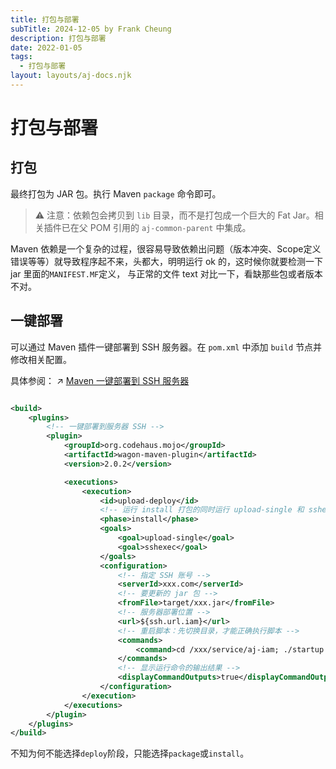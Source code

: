 ```yaml
---
title: 打包与部署
subTitle: 2024-12-05 by Frank Cheung
description: 打包与部署
date: 2022-01-05
tags:
  - 打包与部署
layout: layouts/aj-docs.njk
---
```


# 打包与部署

## 打包

最终打包为 JAR 包。执行 Maven `package` 命令即可。

> ⚠️ 注意：依赖包会拷贝到 `lib` 目录，而不是打包成一个巨大的 Fat Jar。相关插件已在父 POM 引用的 `aj-common-parent` 中集成。

Maven 依赖是一个复杂的过程，很容易导致依赖出问题（版本冲突、Scope定义错误等等）就导致程序起不来，头都大，明明运行 ok
的，这时候你就要检测一下 jar 里面的`MANIFEST.MF`定义，
与正常的文件 text 对比一下，看缺那些包或者版本不对。

## 一键部署

可以通过 Maven 插件一键部署到 SSH 服务器。在 `pom.xml` 中添加 `build` 节点并修改相关配置。

具体参阅： ↗ [Maven 一键部署到 SSH 服务器](https://blog.csdn.net/zhangxin09/article/details/132456075)

```xml

<build>
    <plugins>
        <!-- 一键部署到服务器 SSH -->
        <plugin>
            <groupId>org.codehaus.mojo</groupId>
            <artifactId>wagon-maven-plugin</artifactId>
            <version>2.0.2</version>

            <executions>
                <execution>
                    <id>upload-deploy</id>
                    <!-- 运行 install 打包的同时运行 upload-single 和 sshexec -->
                    <phase>install</phase>
                    <goals>
                        <goal>upload-single</goal>
                        <goal>sshexec</goal>
                    </goals>
                    <configuration>
                        <!-- 指定 SSH 账号 -->
                        <serverId>xxx.com</serverId>
                        <!-- 要更新的 jar 包 -->
                        <fromFile>target/xxx.jar</fromFile>
                        <!-- 服务器部署位置 -->
                        <url>${ssh.url.iam}</url>
                        <!-- 重启脚本：先切换目录，才能正确执行脚本 -->
                        <commands>
                            <command>cd /xxx/service/aj-iam; ./startup.sh</command>
                        </commands>
                        <!-- 显示运行命令的输出结果 -->
                        <displayCommandOutputs>true</displayCommandOutputs>
                    </configuration>
                </execution>
            </executions>
        </plugin>
    </plugins>
</build>
```

不知为何不能选择`deploy`阶段，只能选择`package`或`install`。